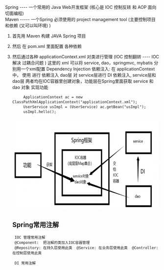 Spring ---- 一个常用的 Java Web开发框架 (核心是 IOC 控制反转 和 AOP 面向切面编程)</br>
Maven ----- 一个Spring 必须使用的 project management tool (主要控制项目和依赖 (又可以叫环境) )

1. 首先用 Maven 构建 JAVA Spring 项目
2. 然后 在 pom.xml 里面配置 各种依赖 <dependency>
3. 然后通过各种 applicationContext.xml 对类进行管理  (IOC 控制翻转 ---- IOC 解决 过耦合问题 ) 这里的 xml 可以将 service, dao，springmvc, mybatis 分别用一个xml配置
    Dependency Injection 依赖注入:
        在 applicationContext中， 使用 <bean><property></property></bean> 进行 依赖注入
        dao层 对 service层进行 DI 依赖注入, service层和dao层 两者均在IOC容器里创建对象，功能层在Spring里面获取 service 和 dao 对象 实现功能
            
            ApplicationContext ac = new ClassPathXmlApplicationContext("applicationContext.xml");
            UserService usImpl = (UserService) ac.getBean("usImpl");
            usImpl.hello();
    
    <img src="https://raw.githubusercontent.com/JiahuiZhu1998/Interview-Preparing/master/spring_pic1.png" alt="image1" width="800px" height="300px">
    
    <h2>Spring常用注解</h2>
    
        IOC 管理常用注解
        @Component:  把注解的类加入IOC容器管理
        @Repository: 在持久层使用此类  @Service: 在业务层使用此类  @Controller: 在控制层使用此类
    
        DI 常用注解 
